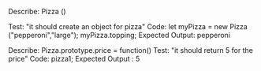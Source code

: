 Describe: Pizza ()

Test: "it should create an object for pizza"
Code: let myPizza = new Pizza ("pepperoni","large");
myPizza.topping;
Expected Output: pepperoni

Describe: Pizza.prototype.price = function()
Test: "it should return 5 for the price"
Code: pizza1;
Expected Output : 5